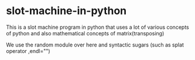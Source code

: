 # slot-machine-in-python

This is a slot machine program in python that uses a lot of various concepts of python and also mathematical concepts of matrix(transposing)

We use the random module over here and syntactic sugars (such as splat operator ,endl="") 
